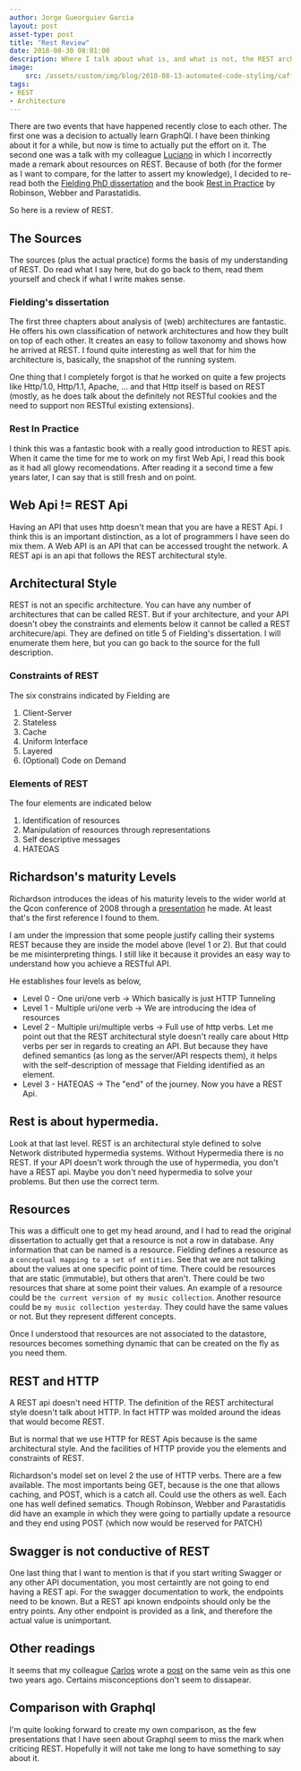 ```yaml
---
author: Jorge Gueorguiev Garcia
layout: post
asset-type: post
title: "Rest Review"
date: 2018-08-30 08:01:00
description: Where I talk about what is, and what is not, the REST architecture.
image: 
    src: /assets/custom/img/blog/2018-08-13-automated-code-styling/caffeine-coffe-cup-6347.jpg
tags: 
- REST
- Architecture
---
```


There are two events that have happened recently close to each other. The first one was a decision to actually learn GraphQl. I have been thinking about it for a while, but now is time to actually put the effort on it. The second one was a talk with my colleague [Luciano](https://codurance.com/publications/author/luciano-palma/) in which I incorrectly made a remark about resources on REST. Because of both (for the former as I want to compare, for the latter to assert my knowledge), I decided to re-read both the [Fielding PhD dissertation](https://www.ics.uci.edu/~fielding/pubs/dissertation/top.htm) and the book [Rest in Practice](http://restinpractice.com/book/) by Robinson, Webber and Parastatidis.

So here is a review of REST.

## The Sources

The sources (plus the actual practice) forms the basis of my understanding of REST. Do read what I say here, but do go back to them, read them yourself and check if what I write makes sense.

### Fielding's dissertation

The first three chapters about analysis of (web) architectures are fantastic. He offers his own classification of network architectures and how they built on top of each other. It creates an easy to follow taxonomy and shows how he arrived at REST. I found quite interesting as well that for him the architecture is, basically, the snapshot of the running system.

One thing that I completely forgot is that he worked on quite a few projects like Http/1.0, Http/1.1, Apache, ... and that Http itself is based on REST (mostly, as he does talk about the definitely not RESTful cookies and the need to support non RESTful existing extensions).

### Rest In Practice

I think this was a fantastic book with a really good introduction to REST apis. When it came the time for me to work on my first Web Api, I read this book as it had all glowy recomendations. After reading it a second time a few years later, I can say that is still fresh and on point.

## Web Api != REST Api

Having an API that uses http doesn't mean that you are have a REST Api. I think this is an important distinction, as a lot of programmers I have seen do mix them. A Web API is an API that can be accessed trought the network. A REST api is an api that follows the REST architectural style.

## Architectural Style
REST is not an specific architecture. You can have any number of architectures that can be called REST. But if your architecture, and your API doesn't obey the constraints and elements below it cannot be called a REST architecure/api. They are defined on title 5 of Fielding's dissertation. I will enumerate them here, but you can go back to the source for the full description.

### Constraints of REST
The six constrains indicated by Fielding are

1. Client-Server
2. Stateless
3. Cache
4. Uniform Interface
5. Layered 
6. (Optional) Code on Demand

###  Elements of REST
The four elements are indicated below

1. Identification of resources
2. Manipulation of resources through representations
3. Self descriptive messages
4. HATEOAS

## Richardson's maturity Levels

Richardson introduces the ideas of his maturity levels to the wider world at the Qcon conference of 2008 through a [presentation](https://www.crummy.com/writing/speaking/2008-QCon/) he made. At least that's the first reference I found to them.

I am under the impression that some people justify calling their systems REST because they are inside the model above (level 1 or 2). But that could be me misinterpreting things. I still like it because it provides an easy way to understand how you achieve a RESTful API.

He establishes four levels as below, 

* Level 0 - One uri/one verb -> Which basically is just HTTP Tunneling
* Level 1 - Multiple uri/one verb -> We are introducing the idea of resources
* Level 2 - Multiple uri/multiple verbs -> Full use of http verbs. Let me point out that the REST architectural style doesn't really care about Http verbs per ser in regards to creating an API. But because they have defined semantics (as long as the server/API respects them), it helps with the self-description of message that Fielding identified as an element.
* Level 3 - HATEOAS -> The "end" of the journey. Now you have a REST Api.

## Rest is about hypermedia.

Look at that last level. REST is an architectural style defined to solve Network distributed hypermedia systems. Without Hypermedia there is no REST. If your API doesn't work through the use of hypermedia, you don't have a REST api. Maybe you don't need hypermedia to solve your problems. But then use the correct term.

## Resources

This was a difficult one to get my head around, and I had to read the original dissertation to actually get that a resource is not a row in database. Any information that can be named is a resource. Fielding defines a resource as a `conceptual mapping to a set of entities`. See that we are not talking about the values at one specific point of time. There could be resources that are static (immutable), but others that aren't. There could be two resources that share at some point their values. An example of a resource could be `the current version of my music collection`. Another resource could be `my music collection yesterday`. They could have the same values or not. But they represent different concepts.

Once I understood that resources are not associated to the datastore, resources becomes something dynamic that can be created on the fly as you need them.

## REST and HTTP

A REST api  doesn't need HTTP. The definition of the REST architectural style doesn't talk about HTTP. In fact HTTP was molded around the ideas that would become REST.

But is normal that we use HTTP for REST Apis because is the same architectural style. And the facilities of HTTP provide you the elements and constraints of REST.

Richardson's model set on level 2 the use of HTTP verbs. There are a few available. The most importants being GET, because is the one that allows caching, and POST, which is a catch all. Could use the others as well. Each one has well defined sematics. Though Robinson, Webber and Parastatidis did have an example in which they were going to partially update a resource and they end using POST (which now would be reserved for PATCH)

## Swagger is not conductive of REST

One last thing that I want to mention is that if you start writing Swagger or any other API documentation, you most certaintly are not going to end having a REST api. For the swagger documentation to work, the endpoints need to be known. But a REST api known endpoints should only be the entry points. Any other endpoint is provided as a link, and therefore the actual value is unimportant.

## Other readings

It seems that my colleague [Carlos](https://codurance.com/publications/author/carlos-morera-de-la-chica/) wrote a [post](https://codurance.com/2016/08/02/what-does-RESTful-really-mean/) on the same vein as this one two years ago. Certains misconceptions don't seem to dissapear. 

## Comparison with Graphql

I'm quite looking forward to create my own comparison, as the few presentations that I have seen about Graphql seem to miss the mark when criticing REST. Hopefully it will not take me long to have something to say about it.
